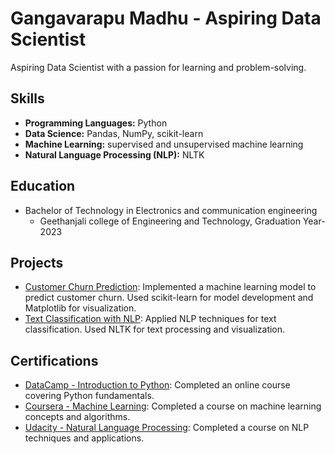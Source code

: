 # Gangavarapu Madhu - Aspiring Data Scientist

 Aspiring Data Scientist with a passion for learning and problem-solving.

## Skills
- **Programming Languages:** Python
- **Data Science:** Pandas, NumPy, scikit-learn
- **Machine Learning:** supervised and unsupervised machine learning
- **Natural Language Processing (NLP):** NLTK
## Education
- Bachelor of Technology in Electronics and communication engineering
  - Geethanjali college of Engineering and Technology, Graduation Year-2023
## Projects
- [Customer Churn Prediction](link_to_project_1): Implemented a machine learning model to predict customer churn. Used scikit-learn for model development and Matplotlib for visualization.
- [Text Classification with NLP](link_to_project_2): Applied NLP techniques for text classification. Used NLTK for text processing and visualization.

## Certifications
- [DataCamp - Introduction to Python](link_to_certification_1): Completed an online course covering Python fundamentals.
- [Coursera - Machine Learning](link_to_certification_2): Completed a course on machine learning concepts and algorithms.
- [Udacity - Natural Language Processing](link_to_certification_3): Completed a course on NLP techniques and applications.

